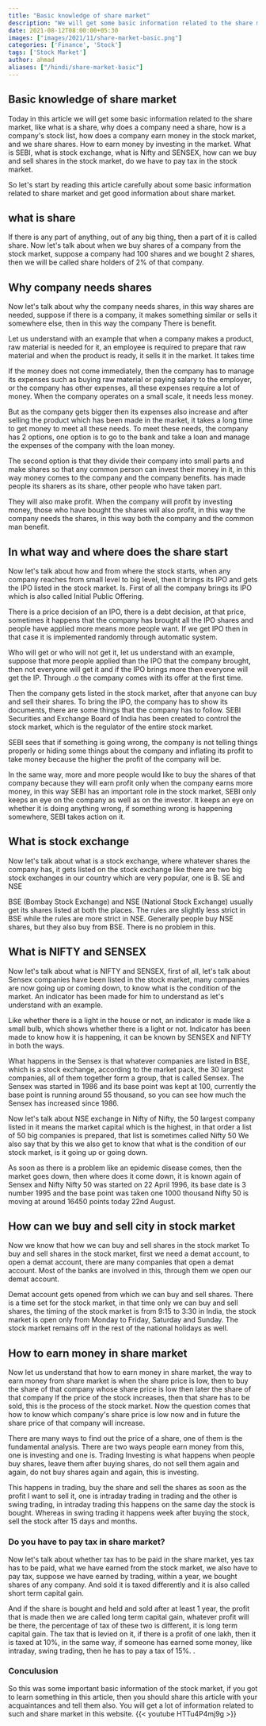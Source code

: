 ```yaml
---
title: "Basic knowledge of share market"
description: "We will get some basic information related to the share market, such as what is a share, why does a company need a share, how is a company's stock list, how does a company earn money in the stock market, and we make money by investing in the share market. how can earn"
date: 2021-08-12T08:00:00+05:30
images: ["images/2021/11/share-market-basic.png"]
categories: ['Finance', 'Stock']
tags: ['Stock Market']
author: ahmad
aliases: ["/hindi/share-market-basic"]
---
```


## Basic knowledge of share market
Today in this article we will get some basic information related to the share market, like what is a share, why does a company need a share, how is a company's stock list, how does a company earn money in the stock market, and we share shares. How to earn money by investing in the market. What is SEBI, what is stock exchange, what is Nifty and SENSEX, how can we buy and sell shares in the stock market, do we have to pay tax in the stock market.

So let's start by reading this article carefully about some basic information related to share market and get good information about share market.

## what is share
If there is any part of anything, out of any big thing, then a part of it is called share. Now let's talk about when we buy shares of a company from the stock market, suppose a company had 100 shares and we bought 2 shares, then we will be called share holders of 2% of that company.

## Why company needs shares
Now let's talk about why the company needs shares, in this way shares are needed, suppose if there is a company, it makes something similar or sells it somewhere else, then in this way the company There is benefit.

Let us understand with an example that when a company makes a product, raw material is needed for it, an employee is required to prepare that raw material and when the product is ready, it sells it in the market. It takes time

If the money does not come immediately, then the company has to manage its expenses such as buying raw material or paying salary to the employer, or the company has other expenses, all these expenses require a lot of money. When the company operates on a small scale, it needs less money.

But as the company gets bigger then its expenses also increase and after selling the product which has been made in the market, it takes a long time to get money to meet all these needs. To meet these needs, the company has 2 options, one option is to go to the bank and take a loan and manage the expenses of the company with the loan money.

The second option is that they divide their company into small parts and make shares so that any common person can invest their money in it, in this way money comes to the company and the company benefits. has made people its sharers as its share, other people who have taken part.

They will also make profit. When the company will profit by investing money, those who have bought the shares will also profit, in this way the company needs the shares, in this way both the company and the common man benefit.

## In what way and where does the share start
Now let's talk about how and from where the stock starts, when any company reaches from small level to big level, then it brings its IPO and gets the IPO listed in the stock market. Is. First of all the company brings its IPO which is also called Initial Public Offering.

There is a price decision of an IPO, there is a debt decision, at that price, sometimes it happens that the company has brought all the IPO shares and people have applied more means more people want. If we get IPO then in that case it is implemented randomly through automatic system.

Who will get or who will not get it, let us understand with an example, suppose that more people applied than the IPO that the company brought, then not everyone will get it and if the IPO brings more then everyone will get the IP. Through .o the company comes with its offer at the first time.

Then the company gets listed in the stock market, after that anyone can buy and sell their shares. To bring the IPO, the company has to show its documents, there are some things that the company has to follow. SEBI Securities and Exchange Board of India has been created to control the stock market, which is the regulator of the entire stock market.

SEBI sees that if something is going wrong, the company is not telling things properly or hiding some things about the company and inflating its profit to take money because the higher the profit of the company will be.

In the same way, more and more people would like to buy the shares of that company because they will earn profit only when the company earns more money, in this way SEBI has an important role in the stock market, SEBI only keeps an eye on the company as well as on the investor. It keeps an eye on whether it is doing anything wrong, if something wrong is happening somewhere, SEBI takes action on it.

## What is stock exchange
Now let's talk about what is a stock exchange, where whatever shares the company has, it gets listed on the stock exchange like there are two big stock exchanges in our country which are very popular, one is B. SE and NSE

BSE (Bombay Stock Exchange) and NSE (National Stock Exchange) usually get its shares listed at both the places. The rules are slightly less strict in BSE while the rules are more strict in NSE. Generally people buy NSE shares, but they also buy from BSE. There is no problem in this.

## What is NIFTY and SENSEX
Now let's talk about what is NIFTY and SENSEX, first of all, let's talk about Sensex companies have been listed in the stock market, many companies are now going up or coming down, to know what is the condition of the market. An indicator has been made for him to understand as let's understand with an example.

Like whether there is a light in the house or not, an indicator is made like a small bulb, which shows whether there is a light or not. Indicator has been made to know how it is happening, it can be known by SENSEX and NIFTY in both the ways.

What happens in the Sensex is that whatever companies are listed in BSE, which is a stock exchange, according to the market pack, the 30 largest companies, all of them together form a group, that is called Sensex. The Sensex was started in 1986 and its base point was kept at 100, currently the base point is running around 55 thousand, so you can see how much the Sensex has increased since 1986.

Now let's talk about NSE exchange in Nifty of Nifty, the 50 largest company listed in it means the market capital which is the highest, in that order a list of 50 big companies is prepared, that list is sometimes called Nifty 50 We also say that by this we also get to know that what is the condition of our stock market, is it going up or going down.

As soon as there is a problem like an epidemic disease comes, then the market goes down, then where does it come down, it is known again of Sensex and Nifty Nifty 50 was started on 22 April 1996, its base date is 3 number 1995 and the base point was taken one 1000 thousand Nifty 50 is moving at around 16450 points today 22nd August.

## How can we buy and sell city in stock market
Now we know that how we can buy and sell shares in the stock market To buy and sell shares in the stock market, first we need a demat account, to open a demat account, there are many companies that open a demat account. Most of the banks are involved in this, through them we open our demat account.

Demat account gets opened from which we can buy and sell shares. There is a time set for the stock market, in that time only we can buy and sell shares, the timing of the stock market is from 9:15 to 3:30 in India, the stock market is open only from Monday to Friday, Saturday and Sunday. The stock market remains off in the rest of the national holidays as well.

## How to earn money in share market

Now let us understand that how to earn money in share market, the way to earn money from share market is when the share price is low, then to buy the share of that company whose share price is low then later the share of that company If the price of the stock increases, then that share has to be sold, this is the process of the stock market. Now the question comes that how to know which company's share price is low now and in future the share price of that company will increase.

There are many ways to find out the price of a share, one of them is the fundamental analysis. There are two ways people earn money from this, one is investing and one is. Trading Investing is what happens when people buy shares, leave them after buying shares, do not sell them again and again, do not buy shares again and again, this is investing.

This happens in trading, buy the share and sell the shares as soon as the profit I want to sell it, one is intraday trading in trading and the other is swing trading, in intraday trading this happens on the same day the stock is bought. Whereas in swing trading it happens week after buying the stock, sell the stock after 15 days and months.

### Do you have to pay tax in share market?
Now let's talk about whether tax has to be paid in the share market, yes tax has to be paid, what we have earned from the stock market, we also have to pay tax, suppose we have earned by trading, within a year, we bought shares of any company. And sold it is taxed differently and it is also called short term capital gain.

And if the share is bought and held and sold after at least 1 year, the profit that is made then we are called long term capital gain, whatever profit will be there, the percentage of tax of these two is different, it is long term capital gain. The tax that is levied on it, if there is a profit of one lakh, then it is taxed at 10%, in the same way, if someone has earned some money, like intraday, swing trading, then he has to pay a tax of 15%. .

### Conculusion
So this was some important basic information of the stock market, if you got to learn something in this article, then you should share this article with your acquaintances and tell them also. You will get a lot of information related to such and share market in this website.
{{< youtube HTTu4P4mj9g >}}
